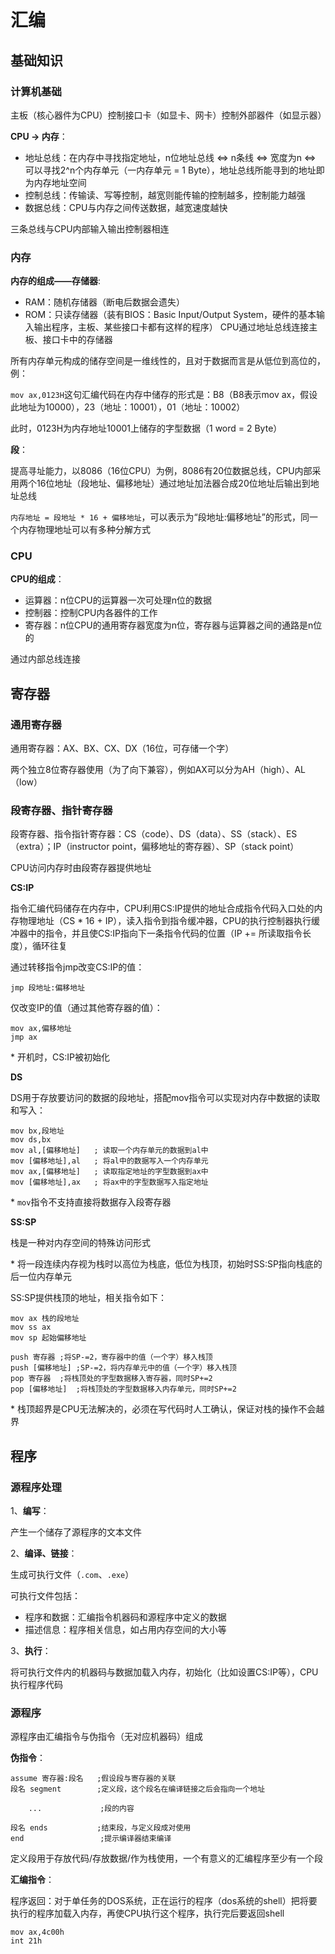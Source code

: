 # 汇编 

## 基础知识 

### 计算机基础 

主板（核心器件为CPU）控制接口卡（如显卡、网卡）控制外部器件（如显示器） 

**CPU -> 内存**： 
- 地址总线：在内存中寻找指定地址，n位地址总线 <=> n条线 <=> 宽度为n <=> 可以寻找2^n个内存单元（一内存单元 = 1 Byte），地址总线所能寻到的地址即为内存地址空间
- 控制总线：传输读、写等控制，越宽则能传输的控制越多，控制能力越强
- 数据总线：CPU与内存之间传送数据，越宽速度越快

三条总线与CPU内部输入输出控制器相连 

### 内存 

**内存的组成——存储器**:
- RAM：随机存储器（断电后数据会遗失）
- ROM：只读存储器（装有BIOS：Basic Input/Output System，硬件的基本输入输出程序，主板、某些接口卡都有这样的程序）
CPU通过地址总线连接主板、接口卡中的存储器 

所有内存单元构成的储存空间是一维线性的，且对于数据而言是从低位到高位的，例： 

`mov ax,0123H`这句汇编代码在内存中储存的形式是：B8（B8表示mov ax，假设此地址为10000），23（地址：10001），01（地址：10002）

此时，0123H为内存地址10001上储存的字型数据（1 word = 2 Byte） 

**段**： 

提高寻址能力，以8086（16位CPU）为例，8086有20位数据总线，CPU内部采用两个16位地址（段地址、偏移地址）通过地址加法器合成20位地址后输出到地址总线 

`内存地址 = 段地址 * 16 + 偏移地址`，可以表示为“段地址:偏移地址”的形式，同一个内存物理地址可以有多种分解方式 

### CPU 

**CPU的组成**：
- 运算器：n位CPU的运算器一次可处理n位的数据
- 控制器：控制CPU内各器件的工作
- 寄存器：n位CPU的通用寄存器宽度为n位，寄存器与运算器之间的通路是n位的
 
通过内部总线连接 

## 寄存器 

### 通用寄存器 

通用寄存器：AX、BX、CX、DX（16位，可存储一个字） 

两个独立8位寄存器使用（为了向下兼容），例如AX可以分为AH（high）、AL（low） 

### 段寄存器、指针寄存器 

段寄存器、指令指针寄存器：CS（code）、DS（data）、SS（stack）、ES（extra）；IP（instructor point，偏移地址的寄存器）、SP（stack point） 

CPU访问内存时由段寄存器提供地址 

**CS:IP** 

指令汇编代码储存在内存中，CPU利用CS:IP提供的地址合成指令代码入口处的内存物理地址（CS * 16 + IP），读入指令到指令缓冲器，CPU的执行控制器执行缓冲器中的指令，并且使CS:IP指向下一条指令代码的位置（IP += 所读取指令长度），循环往复 

通过转移指令jmp改变CS:IP的值： 

`jmp 段地址:偏移地址` 

仅改变IP的值（通过其他寄存器的值）： 

```
mov ax,偏移地址
jmp ax 
``` 

\* 开机时，CS:IP被初始化 

**DS** 

DS用于存放要访问的数据的段地址，搭配mov指令可以实现对内存中数据的读取和写入： 

```
mov bx,段地址
mov ds,bx
mov al,[偏移地址]   ; 读取一个内存单元的数据到al中
mov [偏移地址],al   ; 将al中的数据写入一个内存单元
mov ax,[偏移地址]   ; 读取指定地址的字型数据到ax中
mov [偏移地址],ax   ; 将ax中的字型数据写入指定地址
``` 

\* `mov`指令不支持直接将数据存入段寄存器 

**SS:SP** 

栈是一种对内存空间的特殊访问形式 

\* 将一段连续内存视为栈时以高位为栈底，低位为栈顶，初始时SS:SP指向栈底的后一位内存单元 

SS:SP提供栈顶的地址，相关指令如下： 

```
mov ax 栈的段地址
mov ss ax
mov sp 起始偏移地址

push 寄存器 ;将SP-=2，寄存器中的值（一个字）移入栈顶
push [偏移地址] ;SP-=2，将内存单元中的值（一个字）移入栈顶
pop 寄存器  ;将栈顶处的字型数据移入寄存器，同时SP+=2
pop [偏移地址]  ;将栈顶处的字型数据移入内存单元，同时SP+=2
``` 

\* 栈顶超界是CPU无法解决的，必须在写代码时人工确认，保证对栈的操作不会越界 

## 程序 

### 源程序处理 

1、**编写**： 

产生一个储存了源程序的文本文件 

2、**编译、链接**： 

生成可执行文件（`.com`、`.exe`） 

可执行文件包括： 

- 程序和数据：汇编指令机器码和源程序中定义的数据
- 描述信息：程序相关信息，如占用内存空间的大小等

3、**执行**： 

将可执行文件内的机器码与数据加载入内存，初始化（比如设置CS:IP等），CPU执行程序代码 

### 源程序 

源程序由汇编指令与伪指令（无对应机器码）组成 

**伪指令**： 
 
```
assume 寄存器:段名   ;假设段与寄存器的关联
段名 segment        ;定义段，这个段名在编译链接之后会指向一个地址

    ...             ;段的内容

段名 ends           ;结束段，与定义段成对使用
end                 ;提示编译器结束编译
``` 

定义段用于存放代码/存放数据/作为栈使用，一个有意义的汇编程序至少有一个段 

**汇编指令**： 

程序返回：对于单任务的DOS系统，正在运行的程序（dos系统的shell）把将要执行的程序加载入内存，再使CPU执行这个程序，执行完后要返回shell 

```
mov ax,4c00h
int 21h
``` 

